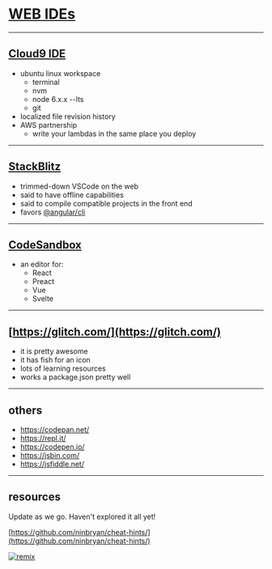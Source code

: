 # [WEB IDEs](https://slime-shake.glitch.me/)

---

## [Cloud9 IDE](https://c9.io/login)

- ubuntu linux workspace
  - terminal
  - nvm
  - node 6.x.x --lts
  - git
- localized file revision history
- AWS partnership
  - write your lambdas in the same place you deploy

---

## [StackBlitz](https://stackblitz.com/)

- trimmed-down VSCode on the web
- said to have offline capabilities
- said to compile compatible projects in the front end
- favors [@angular/cli](https://github.com/angular/angular-cli)

---

## [CodeSandbox](https://codesandbox.io/)

- an editor for:
  - React
  - Preact
  - Vue
  - Svelte

---

## [https://glitch.com/](https://glitch.com/)

- it is pretty awesome
- it has fish for an icon
- lots of learning resources
- works a package.json pretty well

---

## others

- https://codepan.net/
- https://repl.it/
- https://codepen.io/
- https://jsbin.com/
- https://jsfiddle.net/

---

## resources

Update as we go. Haven't explored it all yet!

[https://github.com/ninbryan/cheat-hints/](https://github.com/ninbryan/cheat-hints/)

[![remix](https://cdn.glitch.com/2bdfb3f8-05ef-4035-a06e-2043962a3a13%2Fremix%402x.png?1513093958726)](https://glitch.com/edit/#!/remix/slime-shake)
